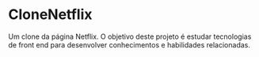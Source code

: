 # CloneNetflix
Um clone da página Netflix. O objetivo deste projeto é estudar tecnologias de front end para desenvolver conhecimentos e habilidades relacionadas.
